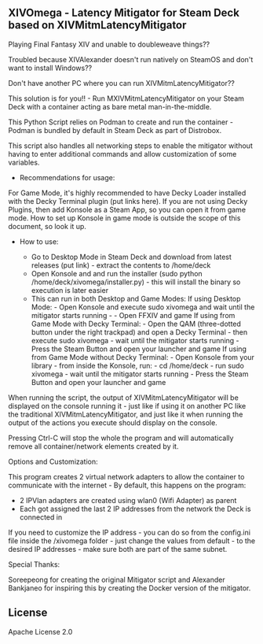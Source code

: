 XIVOmega - Latency Mitigator for Steam Deck based on XIVMitmLatencyMitigator
----------------------------------------------------------------------------

Playing Final Fantasy XIV and unable to doubleweave things?? 

Troubled because XIVAlexander doesn't run natively on SteamOS and don't want to install Windows??

Don't have another PC where you can run XIVMitmLatencyMitigator?? 

This solution is for you!! - Run MXIVMitmLatencyMitigator on your Steam Deck with a container acting as bare metal man-in-the-middle. 

This Python Script relies on Podman to create and run the container - Podman is bundled by default in Steam Deck as part of Distrobox. 

This script also handles all networking steps to enable the mitigator without having to enter additional commands and allow customization of some variables. 

- Recommendations for usage: 

For Game Mode, it's highly recommended to have Decky Loader installed with the Decky Terminal plugin (put links here). If you are not using Decky Plugins, then add Konsole as a Steam App, so you can open it from game mode. How to set up Konsole in game mode is outside the scope of this document, so look it up. 

- How to use:

	- Go to Desktop Mode in Steam Deck and download from latest releases (put link) - extract the contents to /home/deck
	- Open Konsole and and run the installer (sudo python /home/deck/xivomega/installer.py) - this will install the binary 
	so execution is later easier
	- This can run in both Desktop and Game Modes:
		If using Desktop Mode: 
			- Open Konsole and execute sudo xivomega and wait until the mitigator starts running -
			- Open FFXIV and game
		If using from Game Mode with Decky Terminal:
		    - Open the QAM (three-dotted button under the right trackpad) and open a Decky Terminal - then execute sudo xivomega - wait until the mitigator starts running 
		    - Press the Steam Button and open your launcher and game
		If using from Game Mode without Decky Terminal: 
			- Open Konsole from your library - from inside the Konsole, run:
				- cd /home/deck
				- run sudo xivomega - wait until the mitigator starts running
			- Press the Steam Button and open your launcher and game

When running the script, the output of XIVMitmLatencyMitigator will be displayed on the console running it - just like if using it on another PC like the traditional XIVMitmLatencyMitigator, and just like it when running the output of the actions you execute should display on the console. 

Pressing Ctrl-C will stop the whole the program and will automatically remove all container/network elements created by it. 

Options and Customization:

This program creates 2 virtual network adapters to allow the container to communicate with the internet - By default, this happens on the program:

 - 2 IPVlan adapters are created using wlan0 (Wifi Adapter) as parent
 - Each got assigned the last 2 IP addresses from the network the Deck is connected in

 If you need to customize the IP address - you can do so from the config.ini file inside the /xivomega folder - just change the values from default - to the desired IP addresses - make sure both are part of the same subnet. 

Special Thanks:

 Soreepeong for creating the original Mitigator script and Alexander
 Bankjaneo for inspiring this by creating the Docker version of the mitigator. 

License
-------

Apache License 2.0



